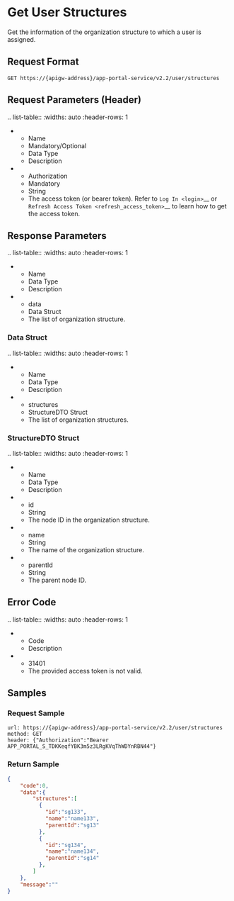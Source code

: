 # Get User Structures

Get the information of the organization structure to which a user is assigned.


## Request Format

```
GET https://{apigw-address}/app-portal-service/v2.2/user/structures
```

## Request Parameters (Header)

.. list-table::
   :widths: auto
   :header-rows: 1

   * - Name
     - Mandatory/Optional
     - Data Type
     - Description
   * - Authorization
     - Mandatory
     - String
     - The access token (or bearer token). Refer to `Log In <login>`__ or `Refresh Access Token <refresh_access_token>`__ to learn how to get the access token.


## Response Parameters

.. list-table::
   :widths: auto
   :header-rows: 1

   * - Name
     - Data Type
     - Description
   * - data
     - Data Struct
     - The list of organization structure.

### Data Struct

.. list-table::
   :widths: auto
   :header-rows: 1

   * - Name
     - Data Type
     - Description
   * - structures
     - StructureDTO Struct
     - The list of organization structures.

### StructureDTO Struct

.. list-table::
   :widths: auto
   :header-rows: 1

   * - Name
     - Data Type
     - Description
   * - id
     - String
     - The node ID in the organization structure.
   * - name
     - String
     - The name of the organization structure.
   * - parentId
     - String
     - The parent node ID.


## Error Code

.. list-table::
   :widths: auto
   :header-rows: 1

   * - Code
     - Description
   * - 31401
     - The provided access token is not valid.



## Samples

### Request Sample

```
url: https://{apigw-address}/app-portal-service/v2.2/user/structures
method: GET
header: {"Authorization":"Bearer APP_PORTAL_S_TDKKeqfYBK3m5z3LRgKVqThWDYnRBN44"}
```

### Return Sample

```json
{
    "code":0,
    "data":{
        "structures":[
          {
            "id":"sg133",
            "name":"name133",
            "parentId":"sg13"
          },
          {
            "id":"sg134",
            "name":"name134",
            "parentId":"sg14"
          },
        ]
    },
    "message":""
}
```
